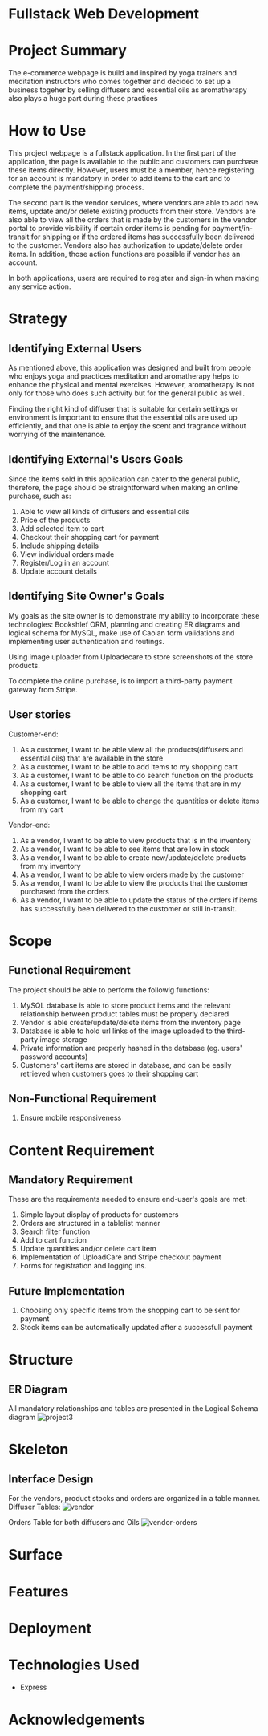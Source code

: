 # Fullstack Web Development

# Project Summary 
The e-commerce webpage is build and inspired by yoga trainers and meditation instructors who comes together and decided to 
set up a business togeher by selling diffusers and essential oils as aromatherapy also plays a huge part during these practices

# How to Use 
This project webpage is a fullstack application. In the first part of the application, the page is available to the public and customers can 
purchase these items directly. However, users must be a member, hence registering for an account is mandatory in order to add items 
to the cart and to complete the payment/shipping process. 

The second part is the vendor services, where vendors are able to add new items, update and/or delete existing
products from their store. Vendors are also able to view all the orders that is made by the customers 
in the vendor portal to provide visibility if certain order items is pending for payment/in-transit for shipping or 
if the ordered items has successfully been delivered to the customer. Vendors also has authorization to update/delete 
order items. In addition, those action functions are possible if vendor has an account. 

In both applications, users are required to register and sign-in when making any service action.

# Strategy 
## Identifying External Users 
As mentioned above, this application was designed and built from people who enjoys yoga and practices meditation and 
aromatherapy helps to enhance the physical and mental exercises. However, aromatherapy is not only for those who does such
activity but for the general public as well.

Finding the right kind of diffuser that is suitable for certain settings or environment is important to ensure 
that the essential oils are used up efficiently, and that one is able to enjoy the scent and fragrance without 
worrying of the maintenance.

## Identifying External's Users Goals 
Since the items sold in this application can cater to the general public, therefore, 
the page should be straightforward when making an online purchase, such as:

1. Able to view all kinds of diffusers and essential oils
2. Price of the products
3. Add selected item to cart
4. Checkout their shopping cart for payment
5. Include shipping details 
6. View individual orders made 
7. Register/Log in an account 
8. Update account details 

## Identifying Site Owner's Goals 
My goals as the site owner is to demonstrate my ability to incorporate these technologies: Bookshlef ORM, 
planning and creating ER diagrams and logical schema for MySQL, make use of Caolan form validations and 
implementing user authentication and routings. 

Using image uploader from Uploadecare to store screenshots of the store products. 

To complete the online purchase, is to import a third-party payment gateway
from Stripe.

## User stories
Customer-end:
1. As a customer, I want to be able view all the products(diffusers and essential oils) that are available in the store
2. As a customer, I want to be able to add items to my shopping cart
3. As a customer, I want to be able to do search function on the products
4. As a customer, I want to be able to view all the items that are in my shopping cart 
5. As a customer, I want to be able to change the quantities or delete items from my cart 
 
Vendor-end:
1. As a vendor, I want to be able to view products that is in the inventory
2. As a vendor, I want to be able to see items that are low in stock
3. As a vendor, I want to be able to create new/update/delete products from my inventory 
4. As a vendor, I want to be able to view orders made by the customer 
5. As a vendor, I want to be able to view the products that the customer purchased from the orders
6. As a vendor, I want to be able to update the status of the orders if items has successfully been 
delivered to the customer or still in-transit. 

# Scope
## Functional Requirement
The project should be able to perform the followig functions:
1. MySQL database is able to store product items and the relevant relationship between product tables
must be properly declared
2. Vendor is able create/update/delete items from the inventory page
3. Database is able to hold url links of the image uploaded to the third-party image storage
4. Private information are properly hashed in the database (eg. users' password accounts)
5. Customers' cart items are stored in database, and can be easily retrieved when 
customers goes to their shopping cart 

## Non-Functional Requirement 
1. Ensure mobile responsiveness

# Content Requirement 
## Mandatory Requirement
These are the requirements needed to ensure end-user's goals are met:
1. Simple layout display of products for customers
2. Orders are structured in a tablelist manner 
3. Search filter function
4. Add to cart function
5. Update quantities and/or delete cart item 
6. Implementation of UploadCare and Stripe checkout payment
7. Forms for registration and logging ins.


## Future Implementation
1. Choosing only specific items from the shopping cart to be sent for payment
2. Stock items can be automatically updated after a successfull payment 

# Structure 
## ER Diagram 
All mandatory relationships and tables are presented in the Logical Schema diagram
![project3](/src/readmeImg/project3.PNG)


# Skeleton 
## Interface Design
For the vendors, product stocks and orders are organized in a table manner. 
Diffuser Tables: 
![vendor](misty/src/readmeImg/vendor.png)

Orders Table for both diffusers and Oils 
![vendor-orders](misty/src/readmeImg/vendor-orders.png)



# Surface 

# Features 

# Deployment 


# Technologies Used 
- Express 



# Acknowledgements


